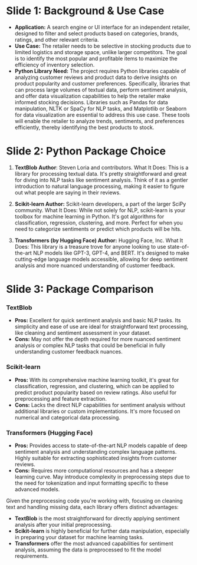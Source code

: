  # Slide 1: Background & Use Case

- **Application:** A search engine or UI interface for an independent retailer, designed to filter and select products based on categories, brands, ratings, and other relevant criteria.
- **Use Case:** The retailer needs to be selective in stocking products due to limited logistics and storage space, unlike larger competitors. The goal is to identify the most popular and profitable items to maximize the efficiency of inventory selection.
- **Python Library Need:** The project requires Python libraries capable of analyzing customer reviews and product data to derive insights on product popularity and customer preferences. Specifically, libraries that can process large volumes of textual data, perform sentiment analysis, and offer data visualization capabilities to help the retailer make informed stocking decisions. Libraries such as Pandas for data manipulation, NLTK or SpaCy for NLP tasks, and Matplotlib or Seaborn for data visualization are essential to address this use case. These tools will enable the retailer to analyze trends, sentiments, and preferences efficiently, thereby identifying the best products to stock.


# Slide 2: Python Package Choice

1. **TextBlob**
	**Author**: Steven Loria and contributors.
	What It Does: This is a library for processing textual data. It's pretty straightforward and great for diving into NLP tasks like sentiment analysis. Think of it as a gentler introduction to natural language processing, making it easier to figure out what people are saying in their reviews.

2. **Scikit-learn
	Author:** Scikit-learn developers, a part of the larger SciPy community.
	What It Does: While not solely for NLP, scikit-learn is your toolbox for machine learning in Python. It's got algorithms for classification, regression, clustering, and more. Perfect for when you need to categorize sentiments or predict which products will be hits.

3. **Transformers (by Hugging Face)
	Author:** Hugging Face, Inc.
	What It Does: This library is a treasure trove for anyone looking to use state-of-the-art NLP models like GPT-3, GPT-4, and BERT. It's designed to make cutting-edge language models accessible, allowing for deep sentiment analysis and more nuanced understanding of customer feedback.



# Slide 3: Package Comparison
### TextBlob
- **Pros:** Excellent for quick sentiment analysis and basic NLP tasks. Its simplicity and ease of use are ideal for straightforward text processing, like cleaning and sentiment assessment in your dataset.
- **Cons:** May not offer the depth required for more nuanced sentiment analysis or complex NLP tasks that could be beneficial in fully understanding customer feedback nuances.

### Scikit-learn
- **Pros:** With its comprehensive machine learning toolkit, it's great for classification, regression, and clustering, which can be applied to predict product popularity based on review ratings. Also useful for preprocessing and feature extraction.
- **Cons:** Lacks the direct NLP capabilities for sentiment analysis without additional libraries or custom implementations. It's more focused on numerical and categorical data processing.

### Transformers (Hugging Face)
- **Pros:** Provides access to state-of-the-art NLP models capable of deep sentiment analysis and understanding complex language patterns. Highly suitable for extracting sophisticated insights from customer reviews.
- **Cons:** Requires more computational resources and has a steeper learning curve. May introduce complexity in preprocessing steps due to the need for tokenization and input formatting specific to these advanced models.

Given the preprocessing code you're working with, focusing on cleaning text and handling missing data, each library offers distinct advantages:
- **TextBlob** is the most straightforward for directly applying sentiment analysis after your initial preprocessing.
- **Scikit-learn** is highly beneficial for further data manipulation, especially in preparing your dataset for machine learning tasks.
- **Transformers** offer the most advanced capabilities for sentiment analysis, assuming the data is preprocessed to fit the model requirements. 









